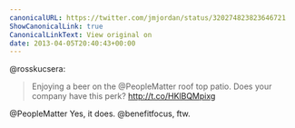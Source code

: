 ```yaml
---
canonicalURL: https://twitter.com/jmjordan/status/320274823823646721
ShowCanonicalLink: true
CanonicalLinkText: View original on
date: 2013-04-05T20:40:43+00:00
---
```

@rosskucsera:

> Enjoying a beer on the @PeopleMatter roof top patio. Does your company have this perk? http://t.co/HKlBQMpixg

@PeopleMatter Yes, it does. @benefitfocus, ftw.